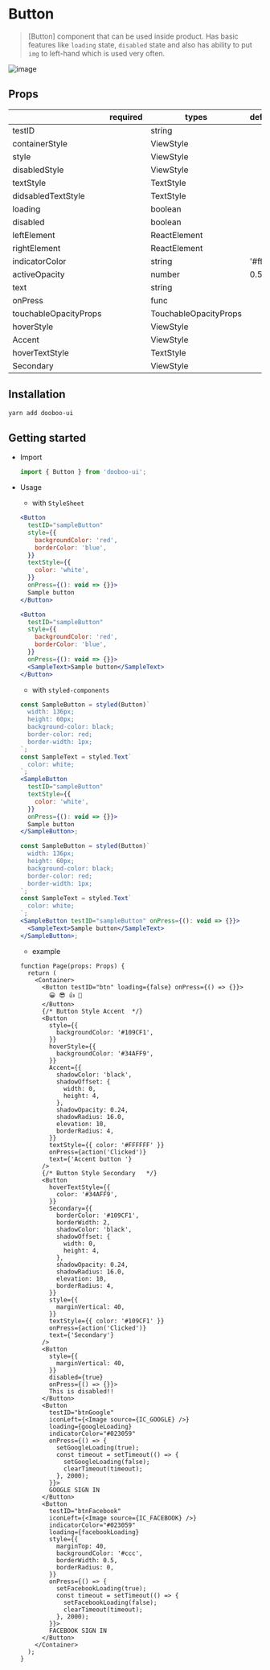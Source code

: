 # Button

> [Button] component that can be used inside product. Has basic features like `loading` state, `disabled` state and also has ability to put `img` to left-hand which is used very often.

![image](https://user-images.githubusercontent.com/34743425/87122708-6a3b4500-c2c0-11ea-985c-a77a1fa90e8d.png)

## Props

|                       | required | types                 | default   |
| --------------------- | -------- | --------------------- | --------- |
| testID                |          | string                |           |
| containerStyle        |          | ViewStyle             |           |
| style                 |          | ViewStyle             |           |
| disabledStyle         |          | ViewStyle             |           |
| textStyle             |          | TextStyle             |           |
| didsabledTextStyle    |          | TextStyle             |           |
| loading               |          | boolean               |           |
| disabled              |          | boolean               |           |
| leftElement           |          | ReactElement          |           |
| rightElement          |          | ReactElement          |           |
| indicatorColor        |          | string                | '#ffffff' |
| activeOpacity         |          | number                | 0.5       |
| text                  |          | string                |           |
| onPress               |          | func                  |           |
| touchableOpacityProps |          | TouchableOpacityProps |           |
| hoverStyle            |          | ViewStyle             |           |
| Accent                |          | ViewStyle             |           |
| hoverTextStyle        |          | TextStyle             |           |
| Secondary             |          | ViewStyle             |           |

## Installation

```sh
yarn add dooboo-ui
```

## Getting started

- Import

  ```javascript
  import { Button } from 'dooboo-ui';
  ```

- Usage

  - with `StyleSheet`

  ```jsx
  <Button
    testID="sampleButton"
    style={{
      backgroundColor: 'red',
      borderColor: 'blue',
    }}
    textStyle={{
      color: 'white',
    }}
    onPress={(): void => {}}>
    Sample button
  </Button>
  ```

  ```jsx
  <Button
    testID="sampleButton"
    style={{
      backgroundColor: 'red',
      borderColor: 'blue',
    }}
    onPress={(): void => {}}>
    <SampleText>Sample button</SampleText>
  </Button>
  ```

  - with `styled-components`

  ```jsx
  const SampleButton = styled(Button)`
    width: 136px;
    height: 60px;
    background-color: black;
    border-color: red;
    border-width: 1px;
  `;
  const SampleText = styled.Text`
    color: white;
  `;
  <SampleButton
    testID="sampleButton"
    textStyle={{
      color: 'white',
    }}
    onPress={(): void => {}}>
    Sample button
  </SampleButton>;
  ```

  ```jsx
  const SampleButton = styled(Button)`
    width: 136px;
    height: 60px;
    background-color: black;
    border-color: red;
    border-width: 1px;
  `;
  const SampleText = styled.Text`
    color: white;
  `;
  <SampleButton testID="sampleButton" onPress={(): void => {}}>
    <SampleText>Sample button</SampleText>
  </SampleButton>;
  ```

  - example

  ```tsx
  function Page(props: Props) {
    return (
      <Container>
        <Button testID="btn" loading={false} onPress={() => {}}>
          😀 😎 👍 💯
        </Button>
        {/* Button Style Accent  */}
        <Button
          style={{
            backgroundColor: '#109CF1',
          }}
          hoverStyle={{
            backgroundColor: '#34AFF9',
          }}
          Accent={{
            shadowColor: 'black',
            shadowOffset: {
              width: 0,
              height: 4,
            },
            shadowOpacity: 0.24,
            shadowRadius: 16.0,
            elevation: 10,
            borderRadius: 4,
          }}
          textStyle={{ color: '#FFFFFF' }}
          onPress={action('Clicked')}
          text={'Accent button '}
        />
        {/* Button Style Secondary   */}
        <Button
          hoverTextStyle={{
            color: '#34AFF9',
          }}
          Secondary={{
            borderColor: '#109CF1',
            borderWidth: 2,
            shadowColor: 'black',
            shadowOffset: {
              width: 0,
              height: 4,
            },
            shadowOpacity: 0.24,
            shadowRadius: 16.0,
            elevation: 10,
            borderRadius: 4,
          }}
          style={{
            marginVertical: 40,
          }}
          textStyle={{ color: '#109CF1' }}
          onPress={action('Clicked')}
          text={'Secondary'}
        />
        <Button
          style={{
            marginVertical: 40,
          }}
          disabled={true}
          onPress={() => {}}>
          This is disabled!!
        </Button>
        <Button
          testID="btnGoogle"
          iconLeft={<Image source={IC_GOOGLE} />}
          loading={googleLoading}
          indicatorColor="#023059"
          onPress={() => {
            setGoogleLoading(true);
            const timeout = setTimeout(() => {
              setGoogleLoading(false);
              clearTimeout(timeout);
            }, 2000);
          }}>
          GOOGLE SIGN IN
        </Button>
        <Button
          testID="btnFacebook"
          iconLeft={<Image source={IC_FACEBOOK} />}
          indicatorColor="#023059"
          loading={facebookLoading}
          style={{
            marginTop: 40,
            backgroundColor: '#ccc',
            borderWidth: 0.5,
            borderRadius: 0,
          }}
          onPress={() => {
            setFacebookLoading(true);
            const timeout = setTimeout(() => {
              setFacebookLoading(false);
              clearTimeout(timeout);
            }, 2000);
          }}>
          FACEBOOK SIGN IN
        </Button>
      </Container>
    );
  }
  ```

